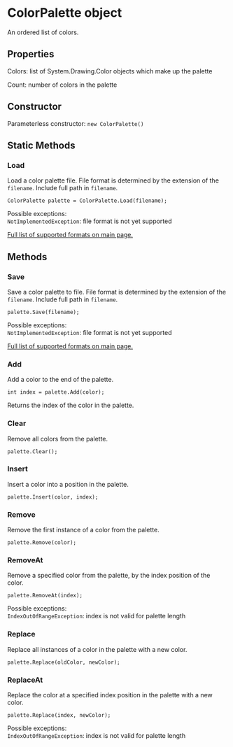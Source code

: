 # ColorPalette object

An ordered list of colors.

## Properties

Colors: list of System.Drawing.Color objects which make up the palette

Count: number of colors in the palette

## Constructor

Parameterless constructor: `new ColorPalette()`

## Static Methods

### Load

Load a color palette file. File format is determined by the extension of the `filename`. Include full path in `filename`.

`ColorPalette palette = ColorPalette.Load(filename);`

Possible exceptions:  
`NotImplementedException`: file format is not yet supported

[Full list of supported formats on main page.](../README.md)

## Methods

### Save

Save a color palette to file. File format is determined by the extension of the `filename`. Include full path in `filename`.

`palette.Save(filename);`

Possible exceptions:  
`NotImplementedException`: file format is not yet supported

[Full list of supported formats on main page.](../README.md)

### Add

Add a color to the end of the palette.

`int index = palette.Add(color);`

Returns the index of the color in the palette.

### Clear

Remove all colors from the palette.

`palette.Clear();`

### Insert

Insert a color into a position in the palette.

`palette.Insert(color, index);`

### Remove

Remove the first instance of a color from the palette.

`palette.Remove(color);`

### RemoveAt

Remove a specified color from the palette, by the index position of the color.

`palette.RemoveAt(index);`

Possible exceptions:  
`IndexOutOfRangeException`: index is not valid for palette length

### Replace

Replace all instances of a color in the palette with a new color.

`palette.Replace(oldColor, newColor);`

### ReplaceAt

Replace the color at a specified index position in the palette with a new color.

`palette.Replace(index, newColor);`

Possible exceptions:  
`IndexOutOfRangeException`: index is not valid for palette length
